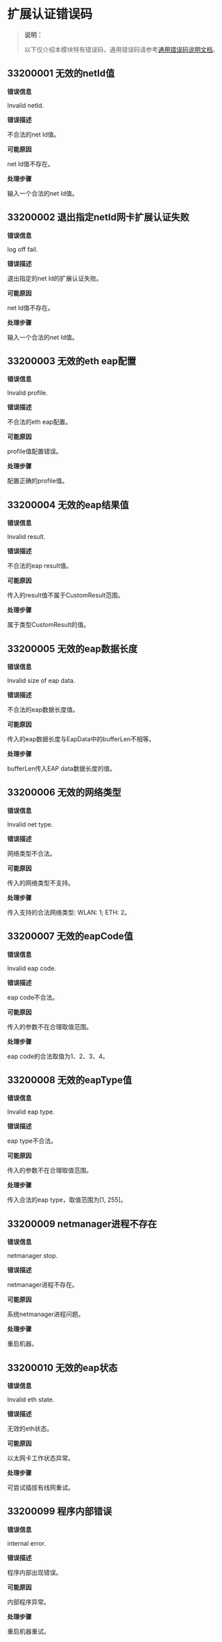 # 扩展认证错误码

> **说明：**
>
> 以下仅介绍本模块特有错误码，通用错误码请参考[通用错误码说明文档](../errorcode-universal.md)。

## 33200001 无效的netId值

**错误信息**

Invalid netId.

**错误描述**

不合法的net Id值。

**可能原因**

net Id值不存在。

**处理步骤**

输入一个合法的net Id值。

## 33200002 退出指定netId网卡扩展认证失败

**错误信息**

log off fail.

**错误描述**

退出指定的net Id的扩展认证失败。

**可能原因**

net Id值不存在。

**处理步骤**

输入一个合法的net Id值。

## 33200003 无效的eth eap配置

**错误信息**

Invalid profile.

**错误描述**

不合法的eth eap配置。

**可能原因**

profile值配置错误。

**处理步骤**

配置正确的profile值。

## 33200004 无效的eap结果值

**错误信息**

Invalid result.

**错误描述**

不合法的eap result值。

**可能原因**

传入的result值不属于CustomResult范围。

**处理步骤**

属于类型CustomResult的值。

## 33200005 无效的eap数据长度

**错误信息**

Invalid size of eap data.

**错误描述**

不合法的eap数据长度值。

**可能原因**

传入的eap数据长度与EapData中的bufferLen不相等。

**处理步骤**

bufferLen传入EAP data数据长度的值。

## 33200006 无效的网络类型

**错误信息**

Invalid net type.

**错误描述**

网络类型不合法。

**可能原因**

传入的网络类型不支持。

**处理步骤**

传入支持的合法网络类型: WLAN: 1; ETH: 2。


## 33200007 无效的eapCode值

**错误信息**

Invalid eap code.

**错误描述**

eap code不合法。

**可能原因**

传入的参数不在合理取值范围。

**处理步骤**

eap code的合法取值为1、2、3、4。

## 33200008 无效的eapType值

**错误信息**

Invalid eap type.

**错误描述**

eap type不合法。

**可能原因**

传入的参数不在合理取值范围。

**处理步骤**

传入合法的eap type，取值范围为[1, 255]。

## 33200009 netmanager进程不存在

**错误信息**

netmanager stop.

**错误描述**

netmanager进程不存在。

**可能原因**

系统netmanager进程问题。

**处理步骤**

重启机器。

## 33200010 无效的eap状态

**错误信息**

Invalid eth state.

**错误描述**

无效的eth状态。

**可能原因**

以太网卡工作状态异常。

**处理步骤**

可尝试插拔有线网重试。

## 33200099 程序内部错误

**错误信息**

internal error.

**错误描述**

程序内部出现错误。

**可能原因**

内部程序异常。

**处理步骤**

重启机器重试。
